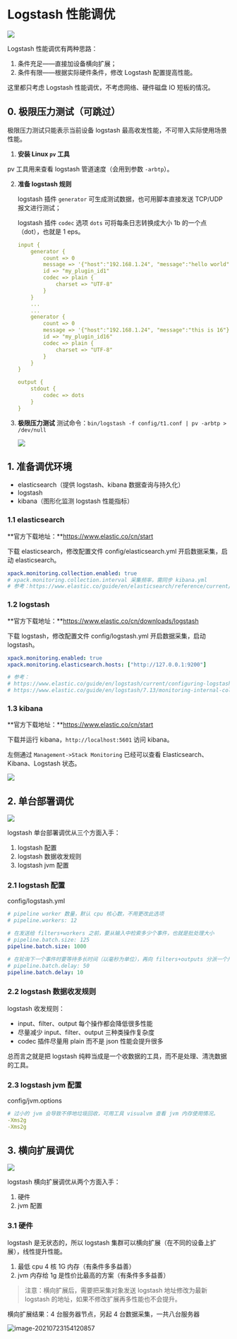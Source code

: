 # Logstash 性能调优

![](assets/Logstash_optimization/image-20210722175623851.png)

Logstash 性能调优有两种思路：

1. 条件充足——直接加设备横向扩展；
2. 条件有限——根据实际硬件条件，修改 Logstash 配置提高性能。

这里都只考虑 Logstash 性能调优，不考虑网络、硬件磁盘 IO 短板的情况。



## 0. 极限压力测试（可跳过）

极限压力测试只能表示当前设备 logstash 最高收发性能，不可带入实际使用场景性能。

1.  **安装 Linux `pv` 工具**

   pv 工具用来查看 logstash 管道速度（会用到参数 `-arbtp`）。

2. **准备 logstash 规则**

   logstash 插件 `generator` 可生成测试数据，也可用脚本直接发送 TCP/UDP 报文进行测试；

   logstash 插件 `codec`  选项 `dots` 可将每条日志转换成大小 1b 的一个点（dot），也就是 1 eps。

   ```yml
   input {
       generator {
           count => 0
           message => '{"host":"192.168.1.24", "message":"hello world"}'
           id => "my_plugin_id1"
           codec => plain {
               charset => "UTF-8"
           }
       }
       ...
       ...
       generator {
           count => 0
           message => '{"host":"192.168.1.24", "message":"this is 16"}'
           id => "my_plugin_id16"
           codec => plain {
               charset => "UTF-8"
           }
       }
   }
   
   output {
       stdout {
           codec => dots
       }
   }
   ```

3. **极限压力测试**
	测试命令：`bin/logstash -f config/t1.conf | pv -arbtp > /dev/null`

	![](assets/Logstash_optimization/image-20210723183255366.png)



## 1. 准备调优环境

* elasticsearch（提供 logstash、kibana 数据查询与持久化）
* logstash
* kibana（图形化监测 logstash 性能指标）

### 1.1 elasticsearch

**官方下载地址：**https://www.elastic.co/cn/start

下载 elasticsearch，修改配置文件 config/elasticsearch.yml 开启数据采集，启动 elasticsearch。

```yml
xpack.monitoring.collection.enabled: true
# xpack.monitoring.collection.interval 采集频率，需同步 kibana.yml
# 参考：https://www.elastic.co/guide/en/elasticsearch/reference/current/monitoring-settings.html
```

### 1.2 logstash

**官方下载地址：**https://www.elastic.co/cn/downloads/logstash

下载 logstash，修改配置文件 config/logstash.yml 开启数据采集，启动 logstash。

```yml
xpack.monitoring.enabled: true
xpack.monitoring.elasticsearch.hosts: ["http://127.0.0.1:9200"]

# 参考：
# https://www.elastic.co/guide/en/logstash/current/configuring-logstash.html
# https://www.elastic.co/guide/en/logstash/7.13/monitoring-internal-collection-legacy.html
```

### 1.3 kibana

**官方下载地址：**https://www.elastic.co/cn/start

下载并运行 kibana，`http://localhost:5601` 访问 kibana。

左侧通过 `Management->Stack Monitoring` 已经可以查看 Elasticsearch、Kibana、Logstash 状态。

![](assets/Logstash_optimization/image-20210722184109503.png)



## 2. 单台部署调优

![](assets/Logstash_optimization/image-20210723141756957.png)

logstash 单台部署调优从三个方面入手：

1. logstash 配置
2. logstash 数据收发规则
3. logstash jvm 配置

### 2.1 logstash 配置

config/logstash.yml

```yml
# pipeline worker 数量，默认 cpu 核心数，不用更改此选项
# pipeline.workers: 12

# 在发送给 filters+workers 之前，要从输入中检索多少个事件，也就是批处理大小
# pipeline.batch.size: 125
pipeline.batch.size: 1000

# 在轮询下一个事件时要等待多长时间（以毫秒为单位），再向 filters+outputs 分派一个尺寸不足的批次。
# pipeline.batch.delay: 50
pipeline.batch.delay: 10
```

### 2.2 logstash 数据收发规则

logstash 收发规则：

* input、filter、output 每个操作都会降低很多性能
* 尽量减少 input、filter、output 三种类操作复杂度
* codec 插件尽量用 plain 而不是 json 性能会提升很多

总而言之就是把 logstash 纯粹当成是一个收数据的工具，而不是处理、清洗数据的工具。

### 2.3 logstash jvm 配置

config/jvm.options

```yml
# 过小的 jvm 会导致不停地垃圾回收，可用工具 visualvm 查看 jvm 内存使用情况。
-Xms2g
-Xms2g
```



## 3. 横向扩展调优

![](assets/Logstash_optimization/image-20210723143740903.png)

logstash 横向扩展调优从两个方面入手：

1. 硬件
2. jvm 配置

### 3.1 硬件

logstash 是无状态的，所以 logstash 集群可以横向扩展（在不同的设备上扩展），线性提升性能。

1. 最低 cpu 4 核 1G 内存（有条件多多益善）
2. jvm 内存给 1g 是性价比最高的方案（有条件多多益善）

> 注意：横向扩展后，需要把采集对象发送 logstash 地址修改为最新 logstash 的地址，如果不修改扩展再多性能也不会提升。

横向扩展结果：4 台服务器节点，另起 4 台数据采集，一共八台服务器

![image-20210723154120857](assets/Logstash_optimization/image-20210723154120857.png)
